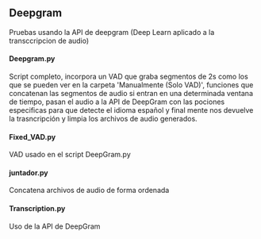 ## Deepgram
Pruebas usando la API de deepgram (Deep Learn aplicado a la transccripcion de audio)

#### Deepgram.py
Script completo, incorpora un VAD que graba segmentos de 2s como los que se pueden ver en la carpeta 'Manualmente (Solo VAD)', funciones que concatenan las segmentos de audio si entran en una determinada ventana de tiempo, pasan el audio a la API de DeepGram con las pociones especificas para que detecte el idioma español y final mente nos devuelve la trasncripción y limpia los archivos de audio generados.

#### Fixed_VAD.py
VAD usado en el script DeepGram.py

#### juntador.py
Concatena archivos de audio de forma ordenada

#### Transcription.py 
Uso de la API de DeepGram